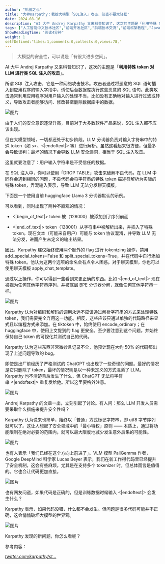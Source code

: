 ```yaml
---
author: "机器之心"
title: "大神Karpathy：我给大模型「SQL注入」攻击，简直不要太轻松"
date: 2024-08-16
description: "AI 大牛 Andrej Karpathy 又来科普知识了，这次的主题是「利用特殊 token 对 LLM 进行类 SQL 注入的攻击」。 所谓 SQL 注入攻击，它是一种网络攻击技术。"
tags: ["人工智能中文技术社区","前端开发社区","前端技术交流","前端框架教程","JavaScript 学习资源","CSS 技巧与最佳实践","HTML5 最新动态","前端工程师职业发展","开源前端项目","前端技术趋势"]
ShowReadingTime: "阅读4分钟"
weight: 1
selfDefined:"likes:1,comments:0,collects:0,views:78,"
---
```

> 大模型的安全性，可以说是「有很大进步空间」。

AI 大牛 Andrej Karpathy 又来科普知识了，这次的主题是「**利用特殊 token 对 LLM 进行类 SQL 注入的攻击**」。

所谓 SQL 注入攻击，它是一种网络攻击技术。攻击者通过将恶意的 SQL 语句插入到应用程序的输入字段中，诱使后台数据库执行这些恶意的 SQL 语句。此类攻击通常利用应用程序对用户输入的处理不当，比如没有正确地对输入进行过滤或转义，导致攻击者能够访问、修改甚至删除数据库中的数据。 

![图片](/images/jueJin/6770d661ce564ac.png)

由于人们的安全意识逐渐升高，目前对于大多数软件产品来说，SQL 注入都不应该出现。

但在大模型领域，一切都还处于初步阶段。LLM 分词器负责对输入字符串中的特殊 token（如 s>、<|endoftext|> 等）进行解析。虽然这看起来很方便，但最多会导致误判；最坏的情况下会导致 LLM 安全漏洞，相当于 SQL 注入攻击。

这里就要注意了：用户输入字符串是不受信任的数据。

在 SQL 注入中，你可以使用「DROP TABLE」攻击来破解不良代码。在 LLM 中同样会遇到相同的问题，不良代码会将字符串的特殊 token 描述符解析为实际的特殊 token，弄混输入表示，导致 LLM 无法分发聊天模版。

下面是一个使用当前 huggingface Llama 3 分词器默认的示例。

可以看到，同时出现了两种不直观的情况：

*   <|begin\_of\_text|> token 被（128000）被添加到了序列前面
    
*   <|end\_of\_text|> token（128001）从字符串中被解析出来，并插入了特殊 token。现在文本（可能来自用户）可能与 token 协议混淆，并导致 LLM 无法分发，进而产生未定义的输出结果。
    

因此，Karpathy 建议始终使用两个额外的 flag 进行 tokenizing 操作，禁用 add\_special\_tokens=False 和 split\_special\_tokens=True，并在代码中自行添加特殊 token。他认为这两个选项的命名会有点令人困惑。对于聊天模型，你也可以使用聊天模板 apply\_chat\_template。

通过以上操作，你可以得到一些看到来更正确的东西。比如 <|end\_of\_text|> 现在被视为任何其他字符串序列，并被底层 BPE 分词器分解，就像任何其他字符串一样。

![图片](/images/jueJin/2a7c09e477e64ec.png)

Karpathy 认为对编码和解码的调用永远不应该通过解析字符串的方式来处理特殊 token，我们需要完全弃用这一功能。相反，这些应该只通过单独的代码路径来显式且以编程方式来添加。在 tiktoken 中，始终使用 encode\_ordinary；在 huggingface 中，使用上文提到的 flag 更安全。至少要注意到这个问题，并始终保持自己 token 的可视化并测试自己的代码。

Karpathy 认为这些东西非常微妙且记录不全，他预计现在大约 50% 的代码都出现了上述问题导致的 bug。

即使是出厂前经历了严格测试的 ChatGPT 也出现了一些奇怪的问题。最好的情况是它只删除了 token，最坏的情况则是以一种未定义的方式混淆了 LLM。Karpathy 也不清楚背后发生了什么，但 ChatGPT 无法将字符串 <|endoftext|> 重复发给他。所以这里要格外注意。

![图片](/images/jueJin/e52948b00449473.png)

Andrej Karpathy 的文章一出，立刻引起了讨论。有人问：那么 LLM 开发人员需要采取什么措施来提升安全性吗？

Karpathy 认为说来也简单，始终以「普通」方式标记字符串，即 utf8 字节序列就可以了。这让人想起了安全领域中的「最小特权」原则 —— 本质上，通过将功能限制在绝对必要的范围内，就可以最大限度地减少发生意外后果的可能性。

![图片](/images/jueJin/362a546450d144e.png)

也有人表示「我们已经在这个方向上前进了」。VLM 模型 PaliGemma 作者，Google DeepMind 科学家 Lucas Beyer 表示，我们在新工作得代码里已经提升了安全机制，这会有些麻烦，尤其是在支持多个 tokenizer 时，但总体而言是值得的。它也会让代码更加直接。

![图片](/images/jueJin/724bca5c965740e.png)

也有网友问道，如果代码是正确的，但是训练数据时候输入 <|endoftext|> 会发生什么？

Karpathy 表示，如果代码没错，什么都不会发生。但问题是很多代码可能并不正确，这会悄悄破坏大模型的世界观。

![图片](/images/jueJin/e9848ef33361432.png)

Karpathy 发现的新问题，你怎么看呢？

参考内容：

_[twitter.com/karpathy/st…](https://link.juejin.cn?target=https%3A%2F%2Ftwitter.com%2Fkarpathy%2Fstatus%2F1823418177197646104 "https://twitter.com/karpathy/status/1823418177197646104")_